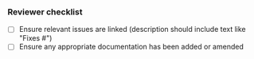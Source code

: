 ### Reviewer checklist
- [ ] Ensure relevant issues are linked (description should include text like "Fixes #<issue number>")
- [ ] Ensure any appropriate documentation has been added or amended